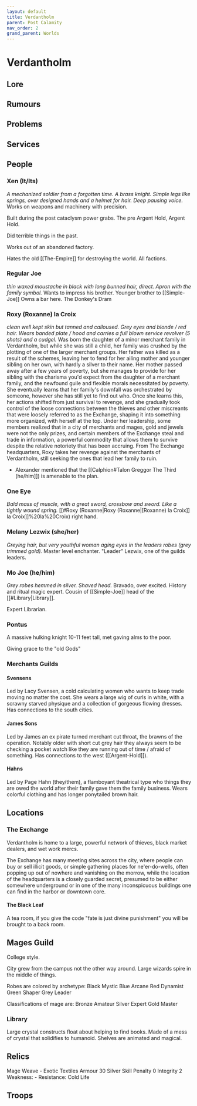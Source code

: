 ```yaml
---
layout: default
title: Verdantholm
parent: Post Calamity
nav_order: 2
grand_parent: Worlds
---
```

# Verdantholm

## Lore

## Rumours

## Problems

## Services

## People

### Xen (It/Its)
*A mechanized soldier from a forgotten time. A brass knight. Simple legs like springs, over designed hands and a helmet for hair. Deep pausing voice.*
Works on weapons and machinery with precision.

Built during the post cataclysm power grabs. The pre Argent Hold, Argent Hold.

Did terrible things in the past.

Works out of an abandoned factory.

Hates the old [[The-Empire]] for destroying the world. All factions.

### Regular Joe
*thin waxed moustache in black with long bunned hair, direct. Apron with the family symbol.*
Wants to impress his brother. 
Younger brother to [[Simple-Joe]]
Owns a bar here. The Donkey's Dram


### Roxy (Roxanne) la Croix
*clean well kept skin but tanned and calloused. Grey eyes and blonde / red hair. Wears banded plate / hood and carries a full blown service revolver (5 shots) and a cudgel.*
Was born the daughter of a minor merchant family in Verdantholm, but while she was still a child, her family was crushed by the plotting of one of the larger merchant groups. Her father was killed as a result of the schemes, leaving her to fend for her ailing mother and younger sibling on her own, with hardly a silver to their name. Her mother passed away after a few years of poverty, but she manages to provide for her sibling with the charisma you'd expect from the daughter of a merchant family, and the newfound guile and flexible morals necessitated by poverty. She eventually learns that her family's downfall was orchestrated by someone, however she has still yet to find out who. Once she learns this, her actions shifted from just survival to revenge, and she gradually took control of the loose connections between the thieves and other miscreants that were loosely referred to as the Exchange, shaping it into something more organized, with herself at the top. Under her leadership, some members realized that in a city of merchants and mages, gold and jewels were not the only prizes, and certain members of the Exchange steal and trade in information, a powerful commodity that allows them to survive despite the relative notoriety that has been accruing. From The Exchange headquarters, Roxy takes her revenge against the merchants of Verdantholm, still seeking the ones that lead her family to ruin.

* Alexander mentioned that the [[Calphion#Talon Greggor The Third (he/him]]) is amenable to the plan.

### One Eye
*Bald mass of muscle, with a great sword, crossbow and sword. Like a tightly wound spring.*
[[#Roxy (Roxanne|Roxy (Roxanne|[Roxanne) la Croix]] la Croix]]%20la%20Croix) right hand.

### Melany Lezwix (she/her)
*Greying hair, but very youthful woman aging eyes in the leaders robes (grey trimmed gold).*
Master level enchanter. "Leader" Lezwix, one of the guilds leaders.

### Mo Joe (he/him)
*Grey robes hemmed in silver. Shaved head.*
Bravado, over excited.
History and ritual magic expert.
Cousin of [[Simple-Joe]]
head of the [[#Library|Library]].

Expert Librarian. 

### Pontus
A massive hulking knight 10-11 feet tall, met gaving alms to the poor. 

Giving grace to the "old Gods"

### Merchants Guilds

#### Svensens
Led by Lacy Svensen, a cold calculating women who wants to keep trade moving no matter the cost. She wears a large wig of curls in white, with a scrawny starved physique and a collection of gorgeous flowing dresses. Has connections to the south cities.

#### James Sons
Led by James an ex pirate turned merchant cut throat, the brawns of the operation. Notably older with short cut grey hair they always seem to be checking a pocket watch like they are running out of time / afraid of something. Has connections to the west ([[Argent-Hold]]).

#### Hahns

Led by Page Hahn (they/them), a flamboyant theatrical type who things they are owed the world after their family gave them the family business. Wears colorful clothing and has longer ponytailed brown hair.



## Locations
### The Exchange
Verdantholm is home to a large, powerful network of thieves, black market dealers, and wet work mercs.

The Exchange has many meeting sites across the city, where people can buy or sell illicit goods, or simple gathering places for ne'er-do-wells, often popping up out of nowhere and vanishing on the morrow, while the location of the headquarters is a closely guarded secret, presumed to be either somewhere underground or in one of the many inconspicuous buildings one can find in the harbor or downtown core.

#### The Black Leaf
A tea room, if you give the code "fate is just divine punishment" you will be brought to a back room.


## Mages Guild
College style.

City grew from the campus not the other way around. Large wizards spire in the middle of things.

Robes are colored by archetype:
Black Mystic
Blue Arcane
Red Dynamist
Green Shaper
Grey Leader

Classifications of mage are:
Bronze Amateur
Silver Expert
Gold Master

### Library
Large crystal constructs float about helping to find books. Made of a mess of crystal that solidifies to humanoid.
Shelves are animated and magical.

## Relics

Mage Weave - Exotic Textiles Armour 30 Silver 
Skill Penalty 0 
Integrity 2 
Weakness: - 
Resistance: Cold Life

## Troops